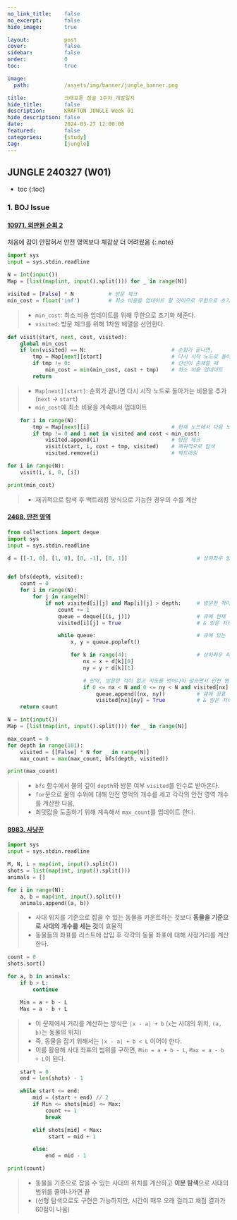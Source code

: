 ```yaml
---
no_link_title:    false
no_excerpt:       false
hide_image:       true

layout:           post
cover:            false
sidebar:          false
order:            0      
toc:              true

image:
  path:           /assets/img/banner/jungle_banner.png

title:            크래프톤 정글 1주차 개발일지
hide_title:       false
description:      KRAFTON JUNGLE Week 01
hide_description: false
date:             2024-03-27 12:00:00
featured:         false
categories:       [study]
tag:              [jungle]
---
```


## JUNGLE 240327 (W01)

* toc
{:toc}

### 1. BOJ Issue
#### [10971. 외판원 순회 2](https://www.acmicpc.net/problem/10971)
처음에 감이 안잡혀서 안전 영역보다 체감상 더 어려웠음
{:.note}

```python
import sys
input = sys.stdin.readline

N = int(input())
Map = [list(map(int, input().split())) for _ in range(N)]

visited = [False] * N           # 방문 체크
min_cost = float('inf')         # 최소 비용을 업데이트 할 것이므로 무한으로 초기화
```
> - `min_cost`: 최소 비용 업데이트를 위해 무한으로 초기화 해준다.
> - `visited`: 방문 체크를 위해 1차원 배열을 선언한다.

```python
def visit(start, next, cost, visited):
    global min_cost
    if len(visited) == N:                           # 순회가 끝나면,
        tmp = Map[next][start]                      # 다시 시작 노드로 돌아가는 비용 추가
        if tmp != 0:                                # 간선이 존재할 때
            min_cost = min(min_cost, cost + tmp)    # 최소 비용 업데이트
        return
```
> - `Map[next][start]`: 순회가 끝나면 다시 시작 노드로 돌아가는 비용을 추가 (`next` -> `start`)
> - `min_cost`에 최소 비용을 계속해서 업데이트

```python
    for i in range(N):
        tmp = Map[next][i]                          # 현재 노드에서 다음 노드로의 비용
        if tmp != 0 and i not in visited and cost < min_cost:
            visited.append(i)                       # 방문 체크
            visit(start, i, cost + tmp, visited)    # 재귀적으로 탐색
            visited.remove(i)                       # 백트래킹

for i in range(N):
    visit(i, i, 0, [i])

print(min_cost)
```
> - 재귀적으로 탐색 후 백트래킹 방식으로 가능한 경우의 수를 계산

#### [2468. 안전 영역](https://www.acmicpc.net/problem/2468)

```python
from collections import deque
import sys
input = sys.stdin.readline

d = [[-1, 0], [1, 0], [0, -1], [0, 1]]                      # 상하좌우 방향


def bfs(depth, visited):
    count = 0
    for i in range(N):
        for j in range(N):
            if not visited[i][j] and Map[i][j] > depth:     # 방문한 적이 없고 안전 영역이라면,
                count += 1
                queue = deque([(i, j)])                     # 큐에 현재 위치 삽입
                visited[i][j] = True                        # & 방문 처리

                while queue:                                # 큐에 있는 위치들에 대해
                    x, y = queue.popleft()

                    for k in range(4):                      # 상하좌우 좌표 체크
                        nx = x + d[k][0]
                        ny = y + d[k][1]

                        # 만약, 방문한 적이 없고 지도를 벗어나지 않으면서 안전 영역이라면,
                        if 0 <= nx < N and 0 <= ny < N and visited[nx][ny] is False and Map[nx][ny] > depth:
                            queue.append((nx, ny))          # 큐에 좌표 삽입
                            visited[nx][ny] = True          # & 방문 처리
    return count

N = int(input())
Map = [list(map(int, input().split())) for _ in range(N)]

max_count = 0
for depth in range(101):
    visited = [[False] * N for _ in range(N)]
    max_count = max(max_count, bfs(depth, visited))

print(max_count)
```
> - `bfs` 함수에서 물의 깊이 `depth`와 방문 여부 `visited`를 인수로 받아온다.
> - `for`문으로 물의 수위에 대해 안전 영억의 개수를 세고 각각의 안전 영역 개수를 계산한 다음,
> - 최댓값을 도출하기 위해 계속해서 `max_count`를 업데이트 한다.

#### [8983. 사냥꾼](https://www.acmicpc.net/problem/8983)
```python
import sys
input = sys.stdin.readline

M, N, L = map(int, input().split())
shots = list(map(int, input().split()))
animals = []

for i in range(N):
    a, b = map(int, input().split())
    animals.append((a, b))
```
> - 사대 위치를 기준으로 잡을 수 있는 동물을 카운트하는 것보다 **동물을 기준으로 사대의 개수를 세는 것**이 효율적
> - 동물들의 좌표를 리스트에 삽입 후 각각의 동물 좌표에 대해 사정거리를 계산한다.

```python
count = 0
shots.sort()

for a, b in animals:
    if b > L:
        continue

    Min = a + b - L
    Max = a - b + L
```
> - 이 문제에서 거리를 계산하는 방식은 `|x - a| + b` (`x`는 사대의 위치, `(a, b)`는 동물의 위치)
> - 즉, 동물을 잡기 위해서는 `|x - a| + b < L` 이어야 한다.
> - 이를 활용해 사대 좌표의 범위를 구하면, `Min = a + b - L`, `Max = a - b + L`이 된다.

```python
    start = 0
    end = len(shots) - 1

    while start <= end:
        mid = (start + end) // 2
        if Min <= shots[mid] <= Max:
            count += 1
            break

        elif shots[mid] < Max:
             start = mid + 1

        else:
            end = mid - 1

print(count)
```
> - 동물을 기준으로 잡을 수 있는 사대의 위치를 계산하고 **이분 탐색**으로 사대의 범위를 줄여나가면 끝
> - (선형 탐색으로도 구현은 가능하지만, 시간이 매우 오래 걸리고 채점 결과가 60점이 나옴)